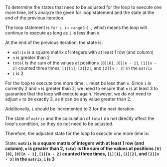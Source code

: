 To determine the states that need to be adjusted for the loop to execute one more time, let's analyze the given for loop statement and the state at the end of the previous iteration.

The loop statement is `for i in range(n):`, which means the loop will continue to execute as long as `i` is less than `n`.

At the end of the previous iteration, the state is:
- `matrix` is a square matrix of integers with at least 1 row (and column)
- `n` is greater than 2
- `total` is the sum of the values at positions `[0][0]`, `[0][n - 1]`, `[1][n - 2]` counted three times, `[1][1]`, `[2][2]`, and `[2][n - 3]` in the `matrix`
- `i` is 2

For the loop to execute one more time, `i` must be less than `n`. Since `i` is currently 2 and `n` is greater than 2, we need to ensure that `n` is at least 3 to guarantee that the loop will execute again. However, we do not need to adjust `n` to be exactly 3, as it can be any value greater than 2.

Additionally, `i` should be incremented to 3 for the next iteration.

The state of `matrix` and the calculation of `total` do not directly affect the loop's condition, so they do not need to be adjusted.

Therefore, the adjusted state for the loop to execute one more time is:

State: **`matrix` is a square matrix of integers with at least 1 row (and column), `n` is greater than 2, `total` is the sum of the values at positions `[0][0]`, `[0][n - 1]`, `[1][n - 2]` counted three times, `[1][1]`, `[2][2]`, and `[2][n - 3]` in the `matrix`, `i` is 3**